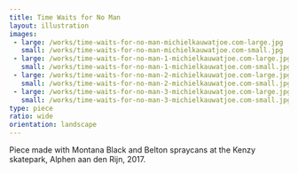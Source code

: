 ```yaml
---
title: Time Waits for No Man
layout: illustration
images:
 - large: /works/time-waits-for-no-man-michielkauwatjoe.com-large.jpg
   small: /works/time-waits-for-no-man-michielkauwatjoe.com-small.jpg
 - large: /works/time-waits-for-no-man-1-michielkauwatjoe.com-large.jpg
   small: /works/time-waits-for-no-man-1-michielkauwatjoe.com-small.jpg
 - large: /works/time-waits-for-no-man-2-michielkauwatjoe.com-large.jpg
   small: /works/time-waits-for-no-man-2-michielkauwatjoe.com-small.jpg
 - large: /works/time-waits-for-no-man-3-michielkauwatjoe.com-large.jpg
   small: /works/time-waits-for-no-man-3-michielkauwatjoe.com-small.jpg
type: piece
ratio: wide
orientation: landscape
---
```


Piece made with Montana Black and Belton spraycans at the Kenzy skatepark, Alphen aan den Rijn, 2017.
